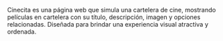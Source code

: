 Cinecita es una página web que simula una cartelera de cine, mostrando películas en cartelera con su título, descripción, imagen y opciones relacionadas. Diseñada para brindar una experiencia visual atractiva y ordenada.
